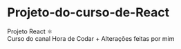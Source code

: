 # Projeto-do-curso-de-React
Projeto React ⚛️ <br/>
Curso do canal Hora de Codar + Alterações feitas por mim
